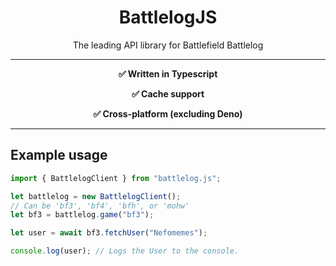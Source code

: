 <div>
  <h1 align=center>BattlelogJS</h1>
  <p align=center>The leading API library for Battlefield Battlelog</p>
  
</div>

---

<div><b>
  <p align=center>✅ Written in Typescript</p>
  <p align=center>✅ Cache support</p>
  <p align=center>✅ Cross-platform (excluding Deno)</p>
  </b>
  </div>
  
---

## Example usage
```ts
import { BattlelogClient } from "battlelog.js";

let battlelog = new BattlelogClient();
// Can be 'bf3', 'bf4', 'bfh', or 'mohw'
let bf3 = battlelog.game("bf3");

let user = await bf3.fetchUser("Nefomemes");

console.log(user); // Logs the User to the console.
```
